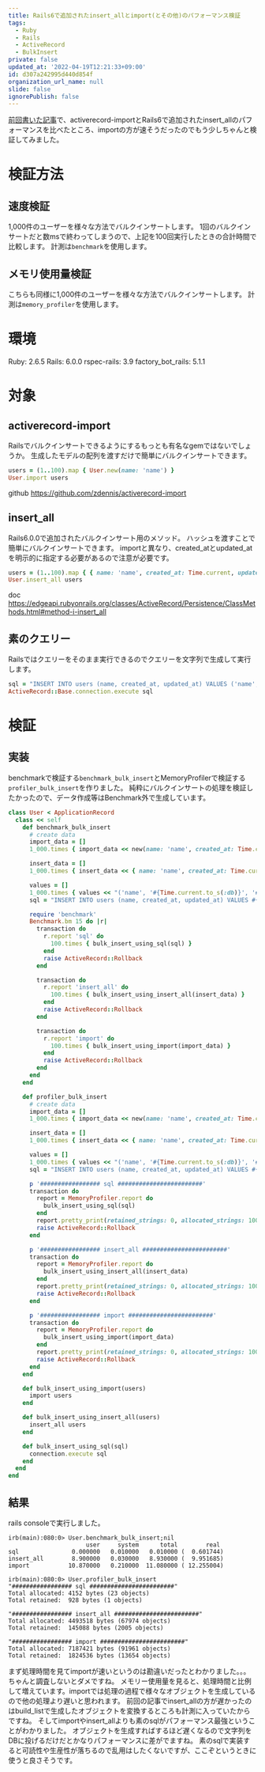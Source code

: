 ```yaml
---
title: Rails6で追加されたinsert_allとimport(とその他)のパフォーマンス検証
tags:
  - Ruby
  - Rails
  - ActiveRecord
  - BulkInsert
private: false
updated_at: '2022-04-19T12:21:33+09:00'
id: d307a242995d440d854f
organization_url_name: null
slide: false
ignorePublish: false
---
```

[前回書いた記事](https://qiita.com/ham0215/items/dad6f5d3d63bd498d999)で、activerecord-importとRails6で追加されたinsert_allのパフォーマンスを比べたところ、importの方が速そうだったのでもう少しちゃんと検証してみました。

# 検証方法
## 速度検証
1,000件のユーザーを様々な方法でバルクインサートします。
1回のバルクインサートだと数msで終わってしまうので、上記を100回実行したときの合計時間で比較します。
計測は`benchmark`を使用します。

## メモリ使用量検証
こちらも同様に1,000件のユーザーを様々な方法でバルクインサートします。
計測は`memory_profiler`を使用します。

# 環境
Ruby: 2.6.5
Rails: 6.0.0
rspec-rails: 3.9
factory_bot_rails: 5.1.1

# 対象
## activerecord-import
Railsでバルクインサートできるようにするもっとも有名なgemではないでしょうか。
生成したモデルの配列を渡すだけで簡単にバルクインサートできます。

```ruby
users = (1..100).map { User.new(name: 'name') }
User.import users
```
github
https://github.com/zdennis/activerecord-import

## insert_all
Rails6.0.0で追加されたバルクインサート用のメソッド。
ハッシュを渡すことで簡単にバルクインサートできます。
importと異なり、created_atとupdated_atを明示的に指定する必要があるので注意が必要です。

```ruby
users = (1..100).map { { name: 'name', created_at: Time.current, updated_at: Time.current } }
User.insert_all users
```
doc
https://edgeapi.rubyonrails.org/classes/ActiveRecord/Persistence/ClassMethods.html#method-i-insert_all

## 素のクエリー
Railsではクエリーをそのまま実行できるのでクエリーを文字列で生成して実行します。

```ruby
sql = "INSERT INTO users (name, created_at, updated_at) VALUES ('name', NOW(), NOW()),('name', NOW(), NOW())...;"
ActiveRecord::Base.connection.execute sql
```

# 検証
## 実装
benchmarkで検証する`benchmark_bulk_insert`とMemoryProfilerで検証する`profiler_bulk_insert`を作りました。
純粋にバルクインサートの処理を検証したかったので、データ作成等はBenchmark外で生成しています。

```ruby:app/models/user.rb
class User < ApplicationRecord
  class << self
    def benchmark_bulk_insert
      # create data
      import_data = []
      1_000.times { import_data << new(name: 'name', created_at: Time.current, updated_at: Time.current) }

      insert_data = []
      1_000.times { insert_data << { name: 'name', created_at: Time.current, updated_at: Time.current } }

      values = []
      1_000.times { values << "('name', '#{Time.current.to_s(:db)}', '#{Time.current.to_s(:db)}')" }
      sql = "INSERT INTO users (name, created_at, updated_at) VALUES #{values.join(',')}"

      require 'benchmark'
      Benchmark.bm 15 do |r|
        transaction do
          r.report 'sql' do
            100.times { bulk_insert_using_sql(sql) }
          end
          raise ActiveRecord::Rollback
        end

        transaction do
          r.report 'insert_all' do
            100.times { bulk_insert_using_insert_all(insert_data) }
          end
          raise ActiveRecord::Rollback
        end

        transaction do
          r.report 'import' do
            100.times { bulk_insert_using_import(import_data) }
          end
          raise ActiveRecord::Rollback
        end
      end
    end

    def profiler_bulk_insert
      # create data
      import_data = []
      1_000.times { import_data << new(name: 'name', created_at: Time.current, updated_at: Time.current) }

      insert_data = []
      1_000.times { insert_data << { name: 'name', created_at: Time.current, updated_at: Time.current } }

      values = []
      1_000.times { values << "('name', '#{Time.current.to_s(:db)}', '#{Time.current.to_s(:db)}')" }
      sql = "INSERT INTO users (name, created_at, updated_at) VALUES #{values.join(',')}"

      p '################# sql ########################'
      transaction do
        report = MemoryProfiler.report do
          bulk_insert_using_sql(sql)
        end
        report.pretty_print(retained_strings: 0, allocated_strings: 100, normalize_paths: true)
        raise ActiveRecord::Rollback
      end

      p '################# insert_all ########################'
      transaction do
        report = MemoryProfiler.report do
          bulk_insert_using_insert_all(insert_data)
        end
        report.pretty_print(retained_strings: 0, allocated_strings: 100, normalize_paths: true)
        raise ActiveRecord::Rollback
      end

      p '################# import ########################'
      transaction do
        report = MemoryProfiler.report do
          bulk_insert_using_import(import_data)
        end
        report.pretty_print(retained_strings: 0, allocated_strings: 100, normalize_paths: true)
        raise ActiveRecord::Rollback
      end
    end

    def bulk_insert_using_import(users)
      import users
    end

    def bulk_insert_using_insert_all(users)
      insert_all users
    end

    def bulk_insert_using_sql(sql)
      connection.execute sql
    end
  end
end
```

## 結果
rails consoleで実行しました。

```console
irb(main):080:0> User.benchmark_bulk_insert;nil
                      user     system      total        real
sql               0.000000   0.010000   0.010000 (  0.601744)
insert_all        8.900000   0.030000   8.930000 (  9.951685)
import           10.870000   0.210000  11.080000 ( 12.255004)

irb(main):080:0> User.profiler_bulk_insert
"################# sql ########################"
Total allocated: 4152 bytes (23 objects)
Total retained:  928 bytes (1 objects)

"################# insert_all ########################"
Total allocated: 4493518 bytes (67974 objects)
Total retained:  145088 bytes (2005 objects)

"################# import ########################"
Total allocated: 7187421 bytes (91961 objects)
Total retained:  1824536 bytes (13654 objects)
```

まず処理時間を見てimportが速いというのは勘違いだったとわかりました。。。ちゃんと調査しないとダメですね。
メモリー使用量を見ると、処理時間と比例して増えています。importでは処理の過程で様々なオブジェクトを生成しているので他の処理より遅いと思われます。
前回の記事でinsert_allの方が遅かったのはbuild_listで生成したオブジェクトを変換するところも計測に入っていたからですね。
そしてimportやinsert_allよりも素のsqlがパフォーマンス最強ということがわかりました。
オブジェクトを生成すればするほど遅くなるので文字列をDBに投げるだけだとかなりパフォーマンスに差がでますね。
素のsqlで実装すると可読性や生産性が落ちるので乱用はしたくないですが、ここぞというときに使うと良さそうです。
